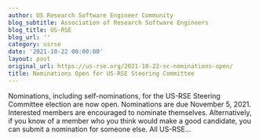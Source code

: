 ```yaml
---
author: US Research Software Engineer Community
blog_subtitle: Association of Research Software Engineers
blog_title: US-RSE
blog_url: ''
category: usrse
date: '2021-10-22 00:00:00'
layout: post
original_url: https://us-rse.org/2021-10-22-sc-nominations-open/
title: Nominations Open for US-RSE Steering Committee
---
```


Nominations, including self-nominations, for the US-RSE Steering Committee election are now open. Nominations are due November 5, 2021. Interested members are encouraged to nominate themselves. Alternatively, if you know of a member who you think would make a good candidate, you can submit a nomination for someone else. All US-RSE...